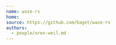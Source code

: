 ```yaml
---
name: waze-rs
home:
source: https://github.com/baget/waze-rs
authors:
  - people/oren-weil.md
---
```

